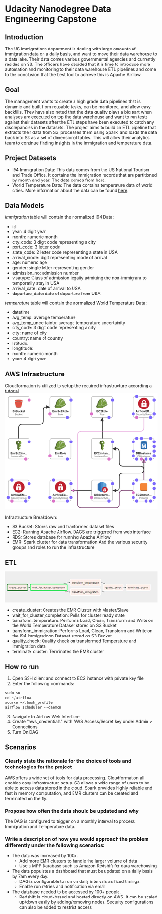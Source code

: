 # Udacity Nanodegree Data Engineering Capstone

## Introduction
The US immigrations department is dealing with large amounts of immigration data on a daily basis, and want to move their data warehouse to a data lake. Their data comes various governmental agencies and currently resides on S3. The officers have decided that it is time to introduce more automation and monitoring to their data warehouse ETL pipelines and come to the conclusion that the best tool to achieve this is Apache Airflow.

## Goal
The management wants to create a high grade data pipelines that is dynamic and built from reusable tasks, can be monitored, and allow easy backfills. They have also noted that the data quality plays a big part when analyses are executed on top the data warehouse and want to run tests against their datasets after the ETL steps have been executed to catch any discrepancies in the datasets. The project aims to build an ETL pipeline that extracts their data from S3, processes them using Spark, and loads the data back into S3 as a set of dimensional tables. This will allow their analytics team to continue finding insights in the immigration and temperature data.

## Project Datasets
- I94 Immigration Data: This data comes from the US National Tourism and Trade Office. It contains the immigration records that are partitioned by month and year. The data comes from [here](https://travel.trade.gov/research/reports/i94/historical/2016.html).
- World Temperature Data: The data contains temperature data of world cities. More information about the data can be found [here](https://www.kaggle.com/berkeleyearth/climate-change-earth-surface-temperature-data).

## Data Models
_immigration_ table will contain the normalized I94 Data:
- id
- year: 4 digit year
- month: numeric month
- city_code: 3 digit code representing a city
- port_code: 3 letter code
- state_code: 2 letter code representing a state in USA
- arrival_mode: digit representing mode of arrival
- age: numeric age
- gender: single letter representing gender
- admission_no: admission number
- visatype: Class of admission legally admitting the non-immigrant to temporarily stay in USA
- arrival_date: date of arrival to USA
- departure_date: date of departure from USA

_temperature_ table will contain the normalized World Temperature Data:
- datetime
- avg_temp: average temperature
- avg_temp_uncertainty: average temperature uncertainity
- city_code: 3 digit code representing a city
- city: name of city
- country: name of country
- latitude:
- longtitude:
- month: numeric month
- year: 4 digit year

## AWS Infrastructure
Cloudformation is utilized to setup the required infrastructure according a [tutorial](https://aws.amazon.com/blogs/big-data/build-a-concurrent-data-orchestration-pipeline-using-amazon-emr-and-apache-livy/).
![Cloudformation Design](images/cloudformation.png)

Infrastructure Breakdown:
- S3 Bucket: Stores raw and tranformed dataset files
- EC2: Running Apache Airflow. DAGS are triggered from web interface
- RDS: Stores database for running Apache Airflow
- EMR: Spark cluster for data transformation
And the various security groups and roles to run the infrastructure

## ETL
![DAG Graph](images/dag.jpg)

- create_cluster: Creates the EMR Cluster with Master/Slave
- wait_for_cluster_completion: Polls for cluster ready state
- transform_temperature: Performs Load, Clean, Transform and Write on the World Temperature Dataset stored on S3 Bucket
- transform_immigration: Performs Load, Clean, Transform and Write on the I94 Immigratioon Dataset stored on S3 Bucket
- quality_check: Quality check on transformed Temperature and Immigration data
- terminate_cluster: Terminates the EMR cluster

## How ro run
1. Open SSH client and connect to EC2 instance with private key file
2. Enter the following commands:
```
sudo su
cd ~/airflow
source ~/.bash_profile
airflow scheduler --daemon
```
3. Navigate to Airflow Web Interface
4. Create "aws_credentials" with AWS Access/Secret key under Admin > Connections
5. Turn On DAG

## Scenarios

### Clearly state the rationale for the choice of tools and technologies for the project
AWS offers a wide set of tools for data processing. Cloudformation all enables easy infrastructure setup. S3 allows a wide range of users to be able to access data stored in the cloud. Spark provides highly reliable and fast in memory computation, and EMR clusters can be created and terminated on the fly.

### Propose how often the data should be updated and why
The DAG is configured to trigger on a monthly interval to process Immigration and Temperature data.


### Write a description of how you would approach the problem differently under the following scenarios:
- The data was increased by 100x.
    - Add more EMR clusters to handle the larger volume of data
    - Use a MPP Database such as Amazon Redshift for data warehousing
- The data populates a dashboard that must be updated on a daily basis by 7am every day.
    - DAG is configurable to run on daily intervals as fixed timings
    - Enable run retries and notification via email
- The database needed to be accessed by 100+ people.
    - Redshift is cloud-based and hosted directly on AWS. It can be scaled up/down easily by adding/removing nodes. Security configurations can also be added to restrict access